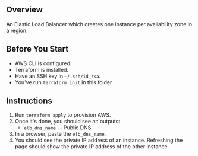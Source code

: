 ## Overview

An Elastic Load Balancer which creates one instance per availability zone in a region.

## Before You Start

- AWS CLI is configured.
- Terraform is installed.
- Have an SSH key in `~/.ssh/id_rsa`.
- You've run `terraform init` in this folder

## Instructions

1. Run `terraform apply` to provision AWS.
1. Once it's done, you should see an outputs:
   - `elb_dns_name` -- Public DNS
1. In a browser, paste the `elb_dns_name`.
1. You should see the private IP address of an instance. Refreshing the page should show the private IP address of the other instance.
